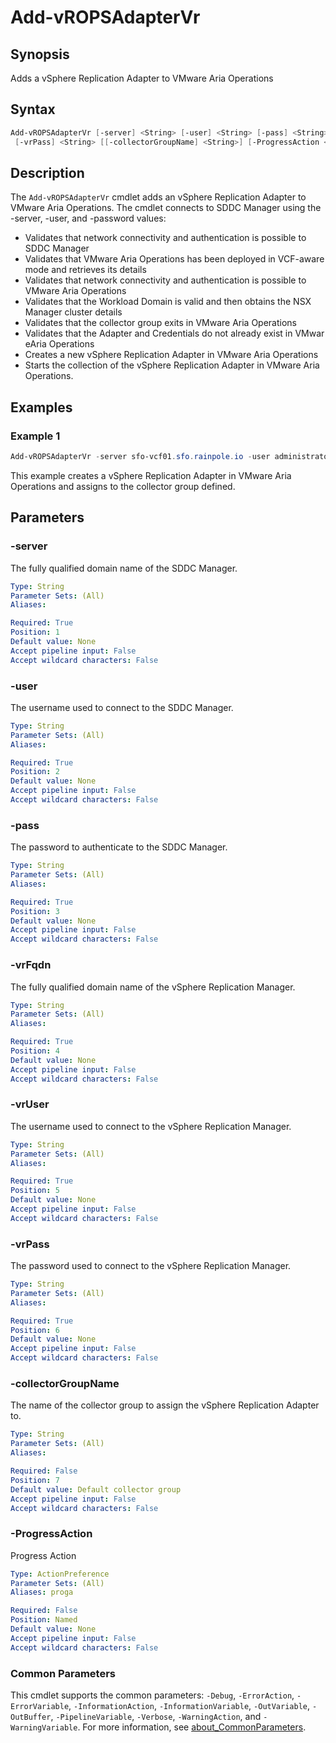 # Add-vROPSAdapterVr

## Synopsis

Adds a vSphere Replication Adapter to VMware Aria Operations

## Syntax

```powershell
Add-vROPSAdapterVr [-server] <String> [-user] <String> [-pass] <String> [-vrFqdn] <String> [-vrUser] <String>
 [-vrPass] <String> [[-collectorGroupName] <String>] [-ProgressAction <ActionPreference>] [<CommonParameters>]
```

## Description

The `Add-vROPSAdapterVr` cmdlet adds an vSphere Replication Adapter to VMware Aria Operations.
The cmdlet connects to SDDC Manager using the -server, -user, and -password values:

- Validates that network connectivity and authentication is possible to SDDC Manager
- Validates that VMware Aria Operations has been deployed in VCF-aware mode and retrieves its details
- Validates that network connectivity and authentication is possible to VMware Aria Operations
- Validates that the Workload Domain is valid and then obtains the NSX Manager cluster details
- Validates that the collector group exits in VMware Aria Operations
- Validates that the Adapter and Credentials do not already exist in VMwar eAria Operations
- Creates a new vSphere Replication Adapter in VMware Aria Operations
- Starts the collection of the vSphere Replication Adapter in VMware Aria Operations.

## Examples

### Example 1

```powershell
Add-vROPSAdapterVr -server sfo-vcf01.sfo.rainpole.io -user administrator@vsphere.local -pass VMw@re1! -vrFqdn sfo-m01-vrms01.sfo.rainpole.io -vrUser vrops-vr@vsphere.local -vrPass VMw@re1!VMw@re1! -collectorGroupName "sfo-remote-collectors"
```

This example creates a vSphere Replication Adapter in VMware Aria Operations and assigns to the collector group defined.

## Parameters

### -server

The fully qualified domain name of the SDDC Manager.

```yaml
Type: String
Parameter Sets: (All)
Aliases:

Required: True
Position: 1
Default value: None
Accept pipeline input: False
Accept wildcard characters: False
```

### -user

The username used to connect to the SDDC Manager.

```yaml
Type: String
Parameter Sets: (All)
Aliases:

Required: True
Position: 2
Default value: None
Accept pipeline input: False
Accept wildcard characters: False
```

### -pass

The password to authenticate to the SDDC Manager.

```yaml
Type: String
Parameter Sets: (All)
Aliases:

Required: True
Position: 3
Default value: None
Accept pipeline input: False
Accept wildcard characters: False
```

### -vrFqdn

The fully qualified domain name of the vSphere Replication Manager.

```yaml
Type: String
Parameter Sets: (All)
Aliases:

Required: True
Position: 4
Default value: None
Accept pipeline input: False
Accept wildcard characters: False
```

### -vrUser

The username used to connect to the vSphere Replication Manager.

```yaml
Type: String
Parameter Sets: (All)
Aliases:

Required: True
Position: 5
Default value: None
Accept pipeline input: False
Accept wildcard characters: False
```

### -vrPass

The password used to connect to the vSphere Replication Manager.

```yaml
Type: String
Parameter Sets: (All)
Aliases:

Required: True
Position: 6
Default value: None
Accept pipeline input: False
Accept wildcard characters: False
```

### -collectorGroupName

The name of the collector group to assign the vSphere Replication Adapter to.

```yaml
Type: String
Parameter Sets: (All)
Aliases:

Required: False
Position: 7
Default value: Default collector group
Accept pipeline input: False
Accept wildcard characters: False
```

### -ProgressAction

Progress Action

```yaml
Type: ActionPreference
Parameter Sets: (All)
Aliases: proga

Required: False
Position: Named
Default value: None
Accept pipeline input: False
Accept wildcard characters: False
```

### Common Parameters

This cmdlet supports the common parameters: `-Debug`, `-ErrorAction`, `-ErrorVariable`, `-InformationAction`, `-InformationVariable`, `-OutVariable`, `-OutBuffer`, `-PipelineVariable`, `-Verbose`, `-WarningAction`, and `-WarningVariable`. For more information, see [about_CommonParameters](http://go.microsoft.com/fwlink/?LinkID=113216).
